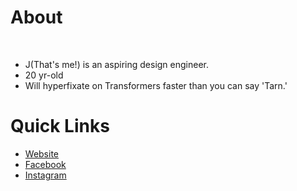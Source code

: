 # About

<img src="picrew.png" width="0%"></img>


* J(That's me!) is an aspiring design engineer.
* 20 yr-old
* Will hyperfixate on Transformers faster than you can say 'Tarn.'
# Quick Links
* [Website](https://nightstrike.wixsite.com/terminus-industries)
* [Facebook](https://www.facebook.com/TerminusIndustries)
* [Instagram](https://www.instagram.com/terminus-industries)
